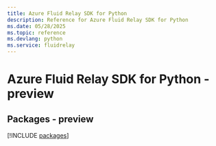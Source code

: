 ```yaml
---
title: Azure Fluid Relay SDK for Python
description: Reference for Azure Fluid Relay SDK for Python
ms.date: 05/28/2025
ms.topic: reference
ms.devlang: python
ms.service: fluidrelay
---
```

# Azure Fluid Relay SDK for Python - preview
## Packages - preview
[!INCLUDE [packages](fluid-relay-index.md)]